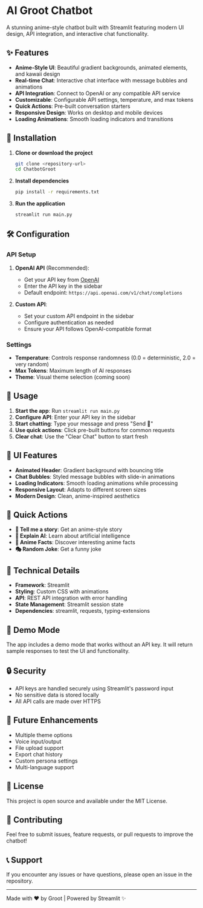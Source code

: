 #  AI Groot Chatbot #

A stunning anime-style chatbot built with Streamlit featuring modern UI design, API integration, and interactive chat functionality.

## ✨ Features

- **Anime-Style UI**: Beautiful gradient backgrounds, animated elements, and kawaii design
- **Real-time Chat**: Interactive chat interface with message bubbles and animations
- **API Integration**: Connect to OpenAI or any compatible API service
- **Customizable**: Configurable API settings, temperature, and max tokens
- **Quick Actions**: Pre-built conversation starters
- **Responsive Design**: Works on desktop and mobile devices
- **Loading Animations**: Smooth loading indicators and transitions

## 🚀 Installation

1. **Clone or download the project**
   ```bash
   git clone <repository-url>
   cd ChatbotGroot
   ```

2. **Install dependencies**
   ```bash
   pip install -r requirements.txt
   ```

3. **Run the application**
   ```bash
   streamlit run main.py
   ```

## 🛠️ Configuration

### API Setup

1. **OpenAI API** (Recommended):
   - Get your API key from [OpenAI](https://platform.openai.com/api-keys)
   - Enter the API key in the sidebar
   - Default endpoint: `https://api.openai.com/v1/chat/completions`

2. **Custom API**:
   - Set your custom API endpoint in the sidebar
   - Configure authentication as needed
   - Ensure your API follows OpenAI-compatible format

### Settings

- **Temperature**: Controls response randomness (0.0 = deterministic, 2.0 = very random)
- **Max Tokens**: Maximum length of AI responses
- **Theme**: Visual theme selection (coming soon)

## 💬 Usage

1. **Start the app**: Run `streamlit run main.py`
2. **Configure API**: Enter your API key in the sidebar
3. **Start chatting**: Type your message and press "Send 🚀"
4. **Use quick actions**: Click pre-built buttons for common requests
5. **Clear chat**: Use the "Clear Chat" button to start fresh

## 🎨 UI Features

- **Animated Header**: Gradient background with bouncing title
- **Chat Bubbles**: Styled message bubbles with slide-in animations
- **Loading Indicators**: Smooth loading animations while processing
- **Responsive Layout**: Adapts to different screen sizes
- **Modern Design**: Clean, anime-inspired aesthetics

## 📱 Quick Actions

- **🎨 Tell me a story**: Get an anime-style story
- **🤖 Explain AI**: Learn about artificial intelligence
- **🌸 Anime Facts**: Discover interesting anime facts
- **🎭 Random Joke**: Get a funny joke

## 🔧 Technical Details

- **Framework**: Streamlit
- **Styling**: Custom CSS with animations
- **API**: REST API integration with error handling
- **State Management**: Streamlit session state
- **Dependencies**: streamlit, requests, typing-extensions

## 🌟 Demo Mode

The app includes a demo mode that works without an API key. It will return sample responses to test the UI and functionality.

## 🔒 Security

- API keys are handled securely using Streamlit's password input
- No sensitive data is stored locally
- All API calls are made over HTTPS

## 🎯 Future Enhancements

- Multiple theme options
- Voice input/output
- File upload support
- Export chat history
- Custom persona settings
- Multi-language support

## 📄 License

This project is open source and available under the MIT License.

## 🤝 Contributing

Feel free to submit issues, feature requests, or pull requests to improve the chatbot!

## 📞 Support

If you encounter any issues or have questions, please open an issue in the repository.

---

Made with ❤️ by Groot | Powered by Streamlit ✨ 
